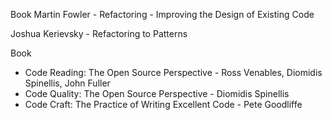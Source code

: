 
Book
Martin Fowler - Refactoring - Improving the Design of Existing Code

Joshua Kerievsky - Refactoring to Patterns

Book
- Code Reading: The Open Source Perspective - Ross Venables, Diomidis Spinellis, John Fuller
- Code Quality: The Open Source Perspective - Diomidis Spinellis
- Code Craft: The Practice of Writing Excellent Code - Pete Goodliffe



